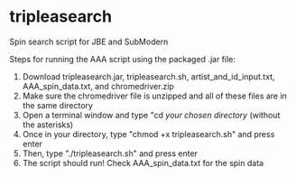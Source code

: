 # tripleasearch
Spin search script for JBE and SubModern

Steps for running the AAA script using the packaged .jar file:

1. Download tripleasearch.jar, tripleasearch.sh, artist_and_id_input.txt, AAA_spin_data.txt, and chromedriver.zip
2. Make sure the chromedriver file is unzipped and all of these files are in the same directory
3. Open a terminal window and type "cd *your chosen directory* (without the asterisks)
4. Once in your directory, type "chmod +x tripleasearch.sh" and press enter
5. Then, type "./tripleasearch.sh" and press enter
6. The script should run! Check AAA_spin_data.txt for the spin data
